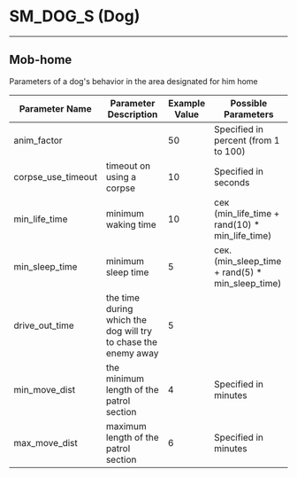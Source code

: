 # SM_DOG_S (Dog)

___

## Mob-home

Parameters of a dog's behavior in the area designated for him home

| Parameter Name | Parameter Description | Example Value | Possible Parameters |
|---|---|---|---|
| anim_factor |  | 50 | Specified in percent (from 1 to 100) |
| corpse_use_timeout | timeout on using a corpse | 10 | Specified in seconds |
| min_life_time | minimum waking time | 10 | сек (min_life_time + rand(10) * min_life_time) |
| min_sleep_time | minimum sleep time | 5 | сек. (min_sleep_time + rand(5) * min_sleep_time) |
| drive_out_time | the time during which the dog will try to chase the enemy away | 5 |  |
| min_move_dist | the minimum length of the patrol section | 4 | Specified in minutes |
| max_move_dist | maximum length of the patrol section | 6 | Specified in minutes |
